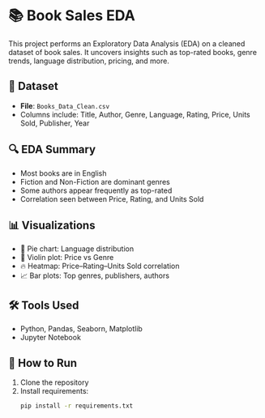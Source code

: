 # 📚 Book Sales EDA

This project performs an Exploratory Data Analysis (EDA) on a cleaned dataset of book sales. It uncovers insights such as top-rated books, genre trends, language distribution, pricing, and more.

## 📂 Dataset

- **File**: `Books_Data_Clean.csv`
- Columns include: Title, Author, Genre, Language, Rating, Price, Units Sold, Publisher, Year

## 🔍 EDA Summary

- Most books are in English
- Fiction and Non-Fiction are dominant genres
- Some authors appear frequently as top-rated
- Correlation seen between Price, Rating, and Units Sold

## 📊 Visualizations

- 📘 Pie chart: Language distribution
- 🎻 Violin plot: Price vs Genre
- 🔥 Heatmap: Price–Rating–Units Sold correlation
- 📈 Bar plots: Top genres, publishers, authors

## 🛠️ Tools Used

- Python, Pandas, Seaborn, Matplotlib
- Jupyter Notebook

## 🚀 How to Run

1. Clone the repository
2. Install requirements:  
   ```bash
   pip install -r requirements.txt
